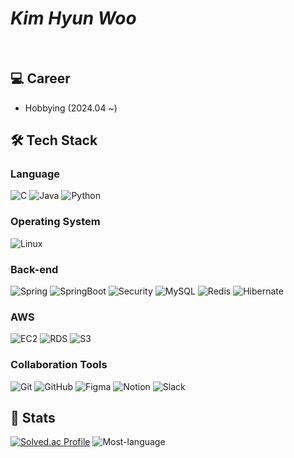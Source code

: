 # *Kim Hyun Woo*
<br>

## 💻 Career

- Hobbying (2024.04 ~)



## 🛠 Tech Stack


### Language

![C](https://img.shields.io/badge/C-%2300599C.svg?style=for-the-badge&logo=C&logoColor=white)
![Java](https://img.shields.io/badge/Java-3776AB?style=for-the-badge&logo=mysql&logoColor=white)
![Python](https://img.shields.io/badge/Python-3776AB.svg?style=for-the-badge&logo=Python&logoColor=white)


### Operating System

![Linux](https://img.shields.io/badge/linux-FCC624?style=for-the-badge&logo=linux&logoColor=black)


### Back-end

![Spring](https://img.shields.io/badge/Spring-6DB33F?style=for-the-badge&logo=Spring&logoColor=white)
![SpringBoot](https://img.shields.io/badge/Spring%20Boot-6DB33F?style=for-the-badge&logo=Spring%20Boot&logoColor=white)
![Security](https://img.shields.io/badge/Spring%20Security-6DB33F?style=for-the-badge&logo=Spring%20Security&logoColor=white)
![MySQL](https://img.shields.io/badge/MySQL-4479A1?style=for-the-badge&logo=MySQL&logoColor=white)
![Redis](https://img.shields.io/badge/Redis-DC382D?style=for-the-badge&logo=Redis&logoColor=white)
![Hibernate](https://img.shields.io/badge/Hibernate-59666C?style=for-the-badge&logo=Hibernate&logoColor=white)


### AWS

![EC2](https://img.shields.io/badge/Amazon%20EC2-FF9900?style=for-the-badge&logo=Amazon%20EC2&logoColor=white)
![RDS](https://img.shields.io/badge/Amazon%20RDS-527FFF?style=for-the-badge&logo=Amazon%20RDS&logoColor=white)
![S3](https://img.shields.io/badge/Amazon%20S3-569A31?style=for-the-badge&logo=Amazon%20S3&logoColor=white)


### Collaboration Tools

![Git](https://img.shields.io/badge/Git-%23F05033.svg?style=for-the-badge&logo=Git&logoColor=white)
![GitHub](https://img.shields.io/badge/GitHub-%23121011.svg?style=for-the-badge&logo=GitHub&logoColor=white)
![Figma](https://img.shields.io/badge/Figma-%23F24E1E.svg?style=for-the-badge&logo=Figma&logoColor=white)
![Notion](https://img.shields.io/badge/Notion-000000?style=for-the-badge&logo=Notion&logoColor=white)
![Slack](https://img.shields.io/badge/Slack-4A154B?style=for-the-badge&logo=Slack&logoColor=white)



## 🐣 Stats

[![Solved.ac Profile](http://mazassumnida.wtf/api/v2/generate_badge?boj=rlagusdn3046)](https://solved.ac/rlagusdn3046/)
![Most-language](https://github-readme-stats.vercel.app/api/top-langs/?username=oowhmilk&layout=compact&theme=dark)
